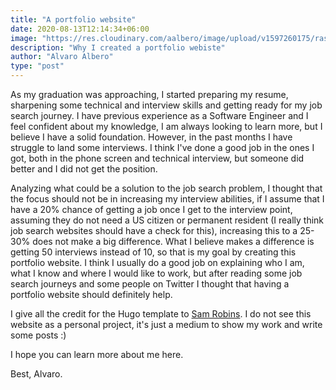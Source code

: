 ```yaml
---
title: "A portfolio website"
date: 2020-08-13T12:14:34+06:00
image: "https://res.cloudinary.com/aalbero/image/upload/v1597260175/raspberry-pi_zfsn48.svg"
description: "Why I created a portfolio webiste"
author: "Alvaro Albero"
type: "post"
---
```

As my graduation was approaching, I started preparing my resume, sharpening some technical and interview skills and getting ready for my job search journey. 
I have previous experience as a Software Engineer and I feel confident about my knowledge, I am always looking to learn more, but I believe I have a solid foundation.
However, in the past months I have struggle to land some interviews. I think I've done a good job in the ones I got, both in the phone screen and technical interview, but someone did better and I did not get the position.

Analyzing what could be a solution to the job search problem, I thought that the focus should not be in increasing my interview abilities, if I assume that I have a 20% chance of getting a job once I get to the interview point, assuming they do not need a US citizen or permanent resident (I really think job search websites should have a check for this), increasing this to a 25-30% does not make a big difference. What I believe makes a difference is getting 50 interviews instead of 10, so that is my goal by creating this portfolio website. I think I usually do a good job on explaining who I am, what I know and where I would like to work, but after reading some job search journeys and some people on Twitter I thought that having a portfolio website should definitely help.

I give all the credit for the Hugo template to [Sam Robins](https://github.com/samrobbins85/hugo-developer-portfolio). I do not see this website as a personal project, it's just a medium to show my work and write some posts :)

I hope you can learn more about me here.

Best,
Alvaro.

